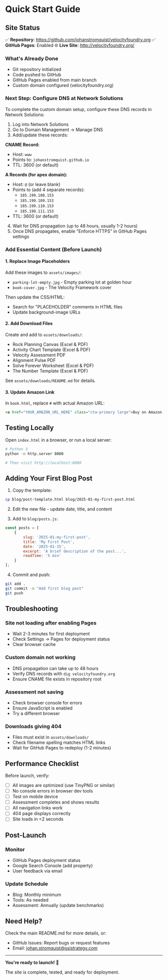 # Quick Start Guide

## Site Status

✅ **Repository**: https://github.com/johanstromquist/velocityfoundry.org
✅ **GitHub Pages**: Enabled
🌐 **Live Site**: http://velocityfoundry.org/

### What's Already Done

- Git repository initialized
- Code pushed to GitHub
- GitHub Pages enabled from main branch
- Custom domain configured (velocityfoundry.org)

### Next Step: Configure DNS at Network Solutions

To complete the custom domain setup, configure these DNS records in Network Solutions:

1. Log into Network Solutions
2. Go to Domain Management → Manage DNS
3. Add/update these records:

**CNAME Record:**
- Host: `www`
- Points to: `johanstromquist.github.io`
- TTL: 3600 (or default)

**A Records (for apex domain):**
- Host: `@` (or leave blank)
- Points to (add 4 separate records):
  - `185.199.108.153`
  - `185.199.109.153`
  - `185.199.110.153`
  - `185.199.111.153`
- TTL: 3600 (or default)

4. Wait for DNS propagation (up to 48 hours, usually 1-2 hours)
5. Once DNS propagates, enable "Enforce HTTPS" in GitHub Pages settings

### Add Essential Content (Before Launch)

#### 1. Replace Image Placeholders

Add these images to `assets/images/`:
- `parking-lot-empty.jpg` - Empty parking lot at golden hour
- `book-cover.jpg` - The Velocity Framework cover

Then update the CSS/HTML:
- Search for "PLACEHOLDER" comments in HTML files
- Update background-image URLs

#### 2. Add Download Files

Create and add to `assets/downloads/`:
- Rock Planning Canvas (Excel & PDF)
- Activity Chart Template (Excel & PDF)
- Velocity Assessment PDF
- Alignment Pulse PDF
- Solve Forever Worksheet (Excel & PDF)
- The Number Template (Excel & PDF)

See `assets/downloads/README.md` for details.

#### 3. Update Amazon Link

In `book.html`, replace `#` with actual Amazon URL:
```html
<a href="YOUR_AMAZON_URL_HERE" class="cta-primary large">Buy on Amazon →</a>
```

## Testing Locally

Open `index.html` in a browser, or run a local server:

```bash
# Python 3
python -m http.server 8000

# Then visit http://localhost:8000
```

## Adding Your First Blog Post

1. Copy the template:
```bash
cp blog/post-template.html blog/2025-01-my-first-post.html
```

2. Edit the new file - update date, title, and content

3. Add to `blog/posts.js`:
```javascript
const posts = [
    {
        slug: '2025-01-my-first-post',
        title: 'My First Post',
        date: '2025-01-15',
        excerpt: 'A brief description of the post...',
        readTime: '5 min'
    }
];
```

4. Commit and push:
```bash
git add .
git commit -m "Add first blog post"
git push
```

## Troubleshooting

### Site not loading after enabling Pages
- Wait 2-3 minutes for first deployment
- Check Settings → Pages for deployment status
- Clear browser cache

### Custom domain not working
- DNS propagation can take up to 48 hours
- Verify DNS records with `dig velocityfoundry.org`
- Ensure CNAME file exists in repository root

### Assessment not saving
- Check browser console for errors
- Ensure JavaScript is enabled
- Try a different browser

### Downloads giving 404
- Files must exist in `assets/downloads/`
- Check filename spelling matches HTML links
- Wait for GitHub Pages to redeploy (1-2 minutes)

## Performance Checklist

Before launch, verify:
- [ ] All images are optimized (use TinyPNG or similar)
- [ ] No console errors in browser dev tools
- [ ] Test on mobile device
- [ ] Assessment completes and shows results
- [ ] All navigation links work
- [ ] 404 page displays correctly
- [ ] Site loads in <2 seconds

## Post-Launch

### Monitor
- GitHub Pages deployment status
- Google Search Console (add property)
- User feedback via email

### Update Schedule
- Blog: Monthly minimum
- Tools: As needed
- Assessment: Annually (update benchmarks)

## Need Help?

Check the main README.md for more details, or:
- GitHub Issues: Report bugs or request features
- Email: johan.stromquist@ssistrategy.com

---

**You're ready to launch!** 🚀

The site is complete, tested, and ready for deployment.